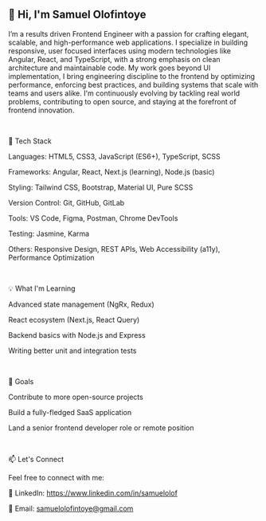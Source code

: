 <!--
**Sammie-sudo/Sammie-sudo** is a ✨ _special_ ✨ repository because its `README.md` (this file) appears on your GitHub profile.

Here are some ideas to get you started:

- 🔭 I’m currently working on ...
- 🌱 I’m currently learning ...
- 👯 I’m looking to collaborate on ...
- 🤔 I’m looking for help with ...
- 💬 Ask me about ...
- 📫 How to reach me: ...
- 😄 Pronouns: ...
- ⚡ Fun fact: ...
-->
## 👋 Hi, I'm Samuel Olofintoye
I’m a results driven Frontend Engineer with a passion for crafting elegant, scalable, and high-performance web applications. I specialize in building responsive, user focused interfaces using modern technologies like Angular, React, and TypeScript, with a strong emphasis on clean architecture and maintainable code. My work goes beyond UI implementation, I bring engineering discipline to the frontend by optimizing performance, enforcing best practices, and building systems that scale with teams and users alike. I'm continuously evolving by tackling real world problems, contributing to open source, and staying at the forefront of frontend innovation.

<br/>

🔧 Tech Stack

Languages: HTML5, CSS3, JavaScript (ES6+), TypeScript, SCSS

Frameworks: Angular, React, Next.js (learning), Node.js (basic)

Styling: Tailwind CSS, Bootstrap, Material UI, Pure SCSS

Version Control: Git, GitHub, GitLab

Tools: VS Code, Figma, Postman, Chrome DevTools

Testing: Jasmine, Karma

Others: Responsive Design, REST APIs, Web Accessibility (a11y), Performance Optimization

<br/>

💡 What I'm Learning

Advanced state management (NgRx, Redux)

React ecosystem (Next.js, React Query)

Backend basics with Node.js and Express

Writing better unit and integration tests

<br/>

🚀 Goals

Contribute to more open-source projects

Build a fully-fledged SaaS application

Land a senior frontend developer role or remote position

<br/>

📫 Let's Connect

Feel free to connect with me:

<!-- 🌐 Portfolio: [your-portfolio-link.com] -->

💼 LinkedIn: https://www.linkedin.com/in/samuelolof

📧 Email: samuelolofintoye@gmail.com
